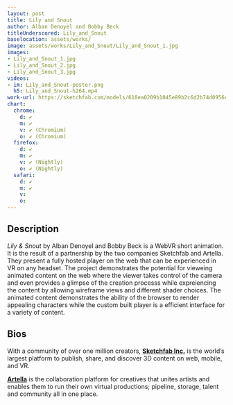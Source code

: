 ```yaml
---
layout: post
title: Lily and Snout
author: Alban Denoyel and Bobby Beck
titleUnderscored: Lily_and_Snout
baselocation: assets/works/
image: assets/works/Lily_and_Snout/Lily_and_Snout_1.jpg
images:
- Lily_and_Snout_1.jpg
- Lily_and_Snout_2.jpg
- Lily_and_Snout_3.jpg
videos: 
- im: Lily_and_Snout-poster.png
  h5: Lily_and_Snout-h264.mp4
work-url: https://sketchfab.com/models/618ea0209b1045e89b2c6d2b74d0956e
chart:
  chrome:
    d: ✔
    m: ✔
    v: ✔ (Chromium)
    o: ✔ (Chromium)
  firefox:
    d: ✔
    m: ✔
    v: ✔ (Nightly)
    o: ✔ (Nightly)
  safari:
    d: ✔
    m: ✔
    v:
    o:
---
```


## Description
*Lily & Snout* by Alban Denoyel and Bobby Beck is a WebVR short animation. It is the result of a partnership by the two companies Sketchfab and Artella. They present a fully hosted player on the web that can be experienced in VR on any headset. The project demonstrates the potential for vieweing animated content on the web where the viewer takes control of the camera and even provides a glimpse of the creation processs while expreiencing the content by allowing wireframe views and different shader choices. The animated content demonstrates the ability of the browser to render appealing characters while the custom built player is a efficient interface for a variety of content.    

## Bios	
With a community of over one million creators, **[Sketchfab Inc.](https://sketchfab.com/)** is the world’s largest platform to publish, share, and discover 3D content on web, mobile, and VR.

**[Artella](https://www.artella.com/)** is the collaboration platform for creatives that unites artists and enables them to run their own virtual productions; pipeline, storage, talent and community all in one place. 
